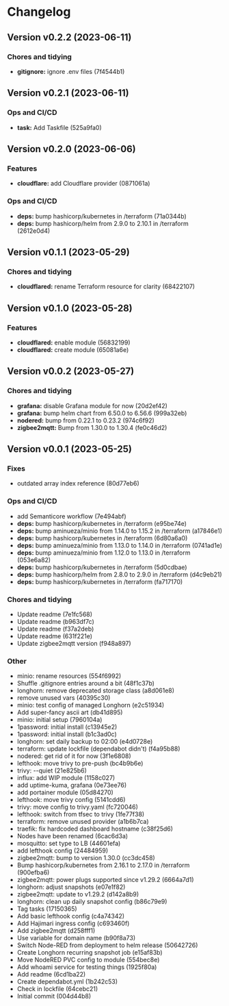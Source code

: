 # Changelog

## Version v0.2.2 (2023-06-11)

### Chores and tidying

- **gitignore:** ignore .env files (7f4544b1)

## Version v0.2.1 (2023-06-11)

### Ops and CI/CD

- **task:** Add Taskfile (525a9fa0)

## Version v0.2.0 (2023-06-06)

### Features

- **cloudflare:** add Cloudflare provider (0871061a)

### Ops and CI/CD

- **deps:** bump hashicorp/kubernetes in /terraform (71a0344b)
- **deps:** bump hashicorp/helm from 2.9.0 to 2.10.1 in /terraform (2612e0d4)

## Version v0.1.1 (2023-05-29)

### Chores and tidying

- **cloudflared:** rename Terraform resource for clarity (68422107)

## Version v0.1.0 (2023-05-28)

### Features

- **cloudflared:** enable module (56832199)
- **cloudflared:** create module (65081a6e)

## Version v0.0.2 (2023-05-27)

### Chores and tidying

- **grafana:** disable Grafana module for now (20d2ef42)
- **grafana:** bump helm chart from 6.50.0 to 6.56.6 (999a32eb)
- **nodered:** bump from 0.22.1 to 0.23.2 (974c6f92)
- **zigbee2mqtt:** Bump from 1.30.0 to 1.30.4 (fe0c46d2)

## Version v0.0.1 (2023-05-25)

### Fixes

- outdated array index reference (80d77eb6)

### Ops and CI/CD

- add Semanticore workflow (7e494abf)
- **deps:** bump hashicorp/kubernetes in /terraform (e95be74e)
- **deps:** bump aminueza/minio from 1.14.0 to 1.15.2 in /terraform (a17846e1)
- **deps:** bump hashicorp/kubernetes in /terraform (6d80a6a0)
- **deps:** bump aminueza/minio from 1.13.0 to 1.14.0 in /terraform (0741ad1e)
- **deps:** bump aminueza/minio from 1.12.0 to 1.13.0 in /terraform (053e6a82)
- **deps:** bump hashicorp/kubernetes in /terraform (5d0cdbae)
- **deps:** bump hashicorp/helm from 2.8.0 to 2.9.0 in /terraform (d4c9eb21)
- **deps:** bump hashicorp/kubernetes in /terraform (fa717170)

### Chores and tidying

- Update readme (7e1fc568)
- Update readme (b963df7c)
- Update readme (f37a2deb)
- Update readme (631f221e)
- Update zigbee2mqtt version (f948a897)

### Other

- minio: rename resources (554f6992)
- Shuffle .gitignore entries around a bit (48f1c37b)
- longhorn: remove deprecated storage class (a8d061e8)
- remove unused vars (40395c30)
- minio: test config of managed Longhorn (e2c51934)
- Add super-fancy ascii art (db41d895)
- minio: initial setup (7960104a)
- 1password: initial install (c13945e2)
- 1password: initial install (b1c3ad0c)
- longhorn: set daily backup to 02:00 (e4d0728e)
- terraform: update lockfile (dependabot didn't) (f4a95b88)
- nodered: get rid of it for now (3f1e6808)
- lefthook: move trivy to pre-push (bc4b9b6e)
- trivy: --quiet (21e825b6)
- influx: add WIP module (1158c027)
- add uptime-kuma, grafana (0e73ee76)
- add portainer module (05d84270)
- lefthook: move trivy config (5141cdd6)
- trivy: move config to trivy.yaml (fc720046)
- lefthook: switch from tfsec to trivy (1fe77f38)
- terraform: remove unused provider (a1b6b7ca)
- traefik: fix hardcoded dashboard hostname (c38f25d6)
- Nodes have been renamed (6cac6d3a)
- mosquitto: set type to LB (44601efa)
- add lefthook config (24484959)
- zigbee2mqtt: bump to version 1.30.0 (cc3dc458)
- Bump hashicorp/kubernetes from 2.16.1 to 2.17.0 in /terraform (900efba6)
- zigbee2mqtt: power plugs supported since v1.29.2 (6664a7d1)
- longhorn: adjust snapshots (e07e1f82)
- zigbee2mqtt: update to v1.29.2 (d142a8b9)
- longhorn: clean up daily snapshot config (b86c79e9)
- Tag tasks (17150365)
- Add basic lefthook config (c4a74342)
- Add Hajimari ingress config (c693460f)
- Add zigbee2mqtt (d258fff1)
- Use variable for domain name (b90f8a73)
- Switch Node-RED from deployment to helm release (50642726)
- Create Longhorn recurring snapshot job (e15af83b)
- Move NodeRED PVC config to module (554bec8e)
- Add whoami service for testing things (1925f80a)
- Add readme (6cd1ba22)
- Create dependabot.yml (1b242c53)
- Check in lockfile (64cebc21)
- Initial commit (004d44b8)

